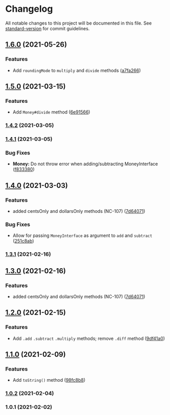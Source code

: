 # Changelog

All notable changes to this project will be documented in this file. See [standard-version](https://github.com/conventional-changelog/standard-version) for commit guidelines.

## [1.6.0](https://github.com/ailohq/money/compare/v1.5.0...v1.6.0) (2021-05-26)


### Features

* Add `roundingMode` to `multiply` and `divide` methods ([a7fa266](https://github.com/ailohq/money/commit/a7fa2662fdc1b8e0cff3ecba44bb7e665a5d4ec7))

## [1.5.0](https://github.com/ailohq/money/compare/v1.4.2...v1.5.0) (2021-03-15)


### Features

* Add `Money#divide` method ([6e91566](https://github.com/ailohq/money/commit/6e91566e7c97336728e17010217a3c68789507de))

### [1.4.2](https://github.com/ailohq/money/compare/v1.4.1...v1.4.2) (2021-03-05)

### [1.4.1](https://github.com/ailohq/money/compare/v1.4.0...v1.4.1) (2021-03-05)


### Bug Fixes

* **Money:** Do not throw error when adding/subtracting MoneyInterface ([f833380](https://github.com/ailohq/money/commit/f83338048c82a00d04e7900f2fb82cd888c00433))

## [1.4.0](https://github.com/ailohq/money/compare/v1.2.0...v1.4.0) (2021-03-03)


### Features

* added centsOnly and dollarsOnly methods (NC-107) ([7d64071](https://github.com/ailohq/money/commit/7d640713028809448bd9b2dccdba0bfe7e9b3560))


### Bug Fixes

* Allow for passing `MoneyInterface` as argument to `add` and `subtract` ([251c8ab](https://github.com/ailohq/money/commit/251c8aba4e076147f0afdbbe38dde0d7148579b1))

### [1.3.1](https://github.com/ailohq/money/compare/v1.3.0...v1.3.1) (2021-02-16)

## [1.3.0](https://github.com/ailohq/money/compare/v1.2.0...v1.3.0) (2021-02-16)


### Features

* added centsOnly and dollarsOnly methods (NC-107) ([7d64071](https://github.com/ailohq/money/commit/7d640713028809448bd9b2dccdba0bfe7e9b3560))

## [1.2.0](https://github.com/ailohq/money/compare/v1.1.0...v1.2.0) (2021-02-15)


### Features

* Add `.add` `.subtract` `.multiply` methods; remove `.diff` method ([9df41a0](https://github.com/ailohq/money/commit/9df41a0a522ce90121b863ebb9025ae98749971d))

## [1.1.0](https://github.com/ailohq/money/compare/v1.0.2...v1.1.0) (2021-02-09)


### Features

* Add `toString()` method ([98fc8b8](https://github.com/ailohq/money/commit/98fc8b8ce83a046c10b50882342cc3b524b080a1))

### [1.0.2](https://github.com/ailohq/money/compare/v1.0.1...v1.0.2) (2021-02-04)

### 1.0.1 (2021-02-02)
